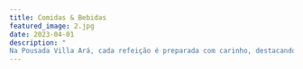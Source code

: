 ```yaml
---
title: Comidas & Bebidas
featured_image: 2.jpg
date: 2023-04-01
description: "
Na Pousada Villa Ará, cada refeição é preparada com carinho, destacando sabores únicos que refletem a dedicação da equipe. Desfrute de uma experiência gastronômica envolvente, onde cada prato é uma expressão de cuidado e paixão culinária."
---
```

